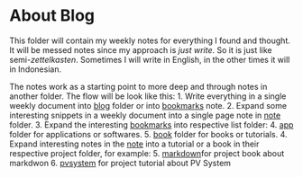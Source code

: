 # About Blog

This folder will contain my weekly notes for everything I found and thought. It will be messed notes since my approach is _just write_. So it is just like semi-_zettelkasten_. Sometimes I will write in English, in the other times it will in Indonesian.

The notes work as a starting point to more deep and through notes in another folder. The flow will be look like this: 1. Write everything in a single weekly document into [blog](about_blog.md) folder or into [bookmarks](bookmarks.md) note. 2. Expand some interesting snippets in a weekly document into a single page note in [note](../note/about_note.md) folder. 3. Expand the interesting [bookmarks](bookmarks.md) into respective list folder: 4. [app](../app/about_app.md) folder for applications or softwares. 5. [book](../book/about_book.md) folder for books or tutorials. 4. Expand interesting notes in the [note](../note/about_note.md) into a tutorial or a book in their respective project folder, for example: 5. [markdown](../markdown/about_markdown.md)for project book about markdwon 6. [pvsystem](../pvsystem/about_pvsystem.md) for project tutorial about PV System

